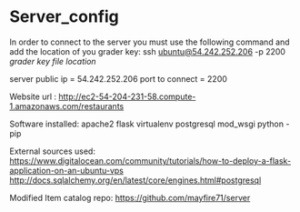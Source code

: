 # Server_config
In order to connect to the server you must use the following command and add the location of you grader key:
  ssh ubuntu@54.242.252.206 -p 2200 *grader key file location*

  server public ip = 54.242.252.206
  port to connect = 2200

Website url :
  http://ec2-54-204-231-58.compute-1.amazonaws.com/restaurants
 
Software installed:
  apache2
  flask 
  virtualenv
  postgresql
  mod_wsgi
  python -pip
  
  
External sources used:
  https://www.digitalocean.com/community/tutorials/how-to-deploy-a-flask-application-on-an-ubuntu-vps
  http://docs.sqlalchemy.org/en/latest/core/engines.html#postgresql
  
Modified Item catalog repo:
  https://github.com/mayfire71/server
